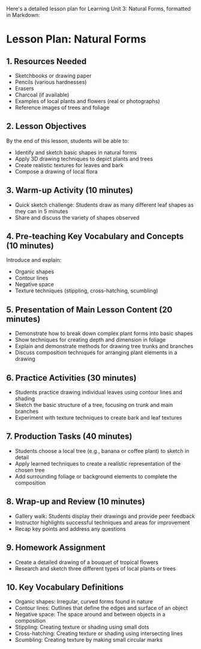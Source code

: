 Here's a detailed lesson plan for Learning Unit 3: Natural Forms, formatted in Markdown:

# Lesson Plan: Natural Forms

## 1. Resources Needed
- Sketchbooks or drawing paper
- Pencils (various hardnesses)
- Erasers
- Charcoal (if available)
- Examples of local plants and flowers (real or photographs)
- Reference images of trees and foliage

## 2. Lesson Objectives
By the end of this lesson, students will be able to:
- Identify and sketch basic shapes in natural forms
- Apply 3D drawing techniques to depict plants and trees
- Create realistic textures for leaves and bark
- Compose a drawing of local flora

## 3. Warm-up Activity (10 minutes)
- Quick sketch challenge: Students draw as many different leaf shapes as they can in 5 minutes
- Share and discuss the variety of shapes observed

## 4. Pre-teaching Key Vocabulary and Concepts (10 minutes)
Introduce and explain:
- Organic shapes
- Contour lines
- Negative space
- Texture techniques (stippling, cross-hatching, scumbling)

## 5. Presentation of Main Lesson Content (20 minutes)
- Demonstrate how to break down complex plant forms into basic shapes
- Show techniques for creating depth and dimension in foliage
- Explain and demonstrate methods for drawing tree trunks and branches
- Discuss composition techniques for arranging plant elements in a drawing

## 6. Practice Activities (30 minutes)
- Students practice drawing individual leaves using contour lines and shading
- Sketch the basic structure of a tree, focusing on trunk and main branches
- Experiment with texture techniques to create bark and leaf textures

## 7. Production Tasks (40 minutes)
- Students choose a local tree (e.g., banana or coffee plant) to sketch in detail
- Apply learned techniques to create a realistic representation of the chosen tree
- Add surrounding foliage or background elements to complete the composition

## 8. Wrap-up and Review (10 minutes)
- Gallery walk: Students display their drawings and provide peer feedback
- Instructor highlights successful techniques and areas for improvement
- Recap key points and address any questions

## 9. Homework Assignment
- Create a detailed drawing of a bouquet of tropical flowers
- Research and sketch three different types of local plants or trees

## 10. Key Vocabulary Definitions
- Organic shapes: Irregular, curved forms found in nature
- Contour lines: Outlines that define the edges and surface of an object
- Negative space: The space around and between objects in a composition
- Stippling: Creating texture or shading using small dots
- Cross-hatching: Creating texture or shading using intersecting lines
- Scumbling: Creating texture by making small circular marks